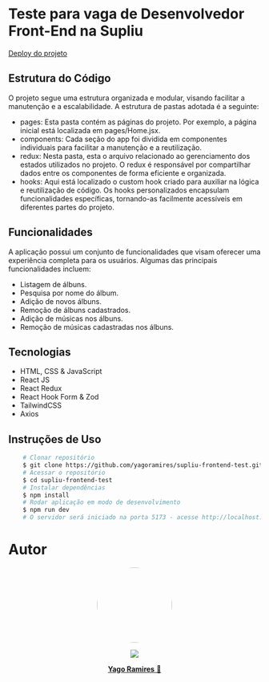 # Teste para vaga de Desenvolvedor Front-End na Supliu

<a href="https://supliu-frontend-test.vercel.app/" target="_blank"> Deploy do projeto </a>

## Estrutura do Código

O projeto segue uma estrutura organizada e modular, visando facilitar a manutenção e a escalabilidade. A estrutura de pastas adotada é a seguinte:

- pages: Esta pasta contém as páginas do projeto. Por exemplo, a página inicial está localizada em pages/Home.jsx.
- components: Cada seção do app foi dividida em componentes individuais para facilitar a manutenção e a reutilização.
- redux: Nesta pasta, esta o arquivo relacionado ao gerenciamento dos estados utilizados no projeto. O redux é responsável por compartilhar dados entre os componentes de forma eficiente e organizada.
- hooks: Aqui está localizado o custom hook criado para auxiliar na lógica e reutilização de código. Os hooks personalizados encapsulam funcionalidades específicas, tornando-as facilmente acessíveis em diferentes partes do projeto.

## Funcionalidades

A aplicação possui um conjunto de funcionalidades que visam oferecer uma experiência completa para os usuários. Algumas das principais funcionalidades incluem:

- Listagem de álbuns.
- Pesquisa por nome do álbum.
- Adição de novos álbuns.
- Remoção de álbuns cadastrados.
- Adição de músicas nos álbuns.
- Remoção de músicas cadastradas nos álbuns.

## Tecnologias

- HTML, CSS & JavaScript
- React JS
- React Redux
- React Hook Form & Zod
- TailwindCSS
- Axios

## Instruções de Uso

```bash
    # Clonar repositório
    $ git clone https://github.com/yagoramires/supliu-frontend-test.git
    # Acessar o repositório
    $ cd supliu-frontend-test
    # Instalar dependências
    $ npm install
    # Rodar aplicação em modo de desenvolvimento
    $ npm run dev
    # O servidor será iniciado na porta 5173 - acesse http://localhost:5173/
```

<h1> Autor </h1>

<div align="center" >
    <p>
        <img style="border-radius: 50%;" src="https://i.imgur.com/mDJjScy.jpg" width="150px;" />
    </p>
    <p>
        <a
            href="https://www.linkedin.com/in/yagoramires/"
            target="_blank"
            >
            <img src="https://img.shields.io/badge/LinkedIn-0077B5?style=for-the-badge&logo=linkedin&logoColor=white" target="_blank"/>
        </a>
    </p>
    <p>
        <a href="https://github.com/yagoramires" ><b>Yago Ramires</b> 🚀</a>
    </p>
</div>
